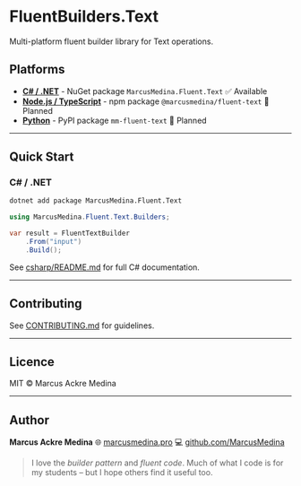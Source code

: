 # FluentBuilders.Text

Multi-platform fluent builder library for Text operations.

## Platforms

- **[C# / .NET](./csharp/)** - NuGet package `MarcusMedina.Fluent.Text` ✅ Available
- **[Node.js / TypeScript](./node/)** - npm package `@marcusmedina/fluent-text` 🚧 Planned
- **[Python](./python/)** - PyPI package `mm-fluent-text` 🚧 Planned

---

## Quick Start

### C# / .NET

```bash
dotnet add package MarcusMedina.Fluent.Text
```

```csharp
using MarcusMedina.Fluent.Text.Builders;

var result = FluentTextBuilder
    .From("input")
    .Build();
```

See [csharp/README.md](./csharp/README.md) for full C# documentation.

---

## Contributing

See [CONTRIBUTING.md](CONTRIBUTING.md) for guidelines.

---

## Licence

MIT © Marcus Ackre Medina

---

## Author

**Marcus Ackre Medina**
🌐 [marcusmedina.pro](https://marcusmedina.pro)
💻 [github.com/MarcusMedina](https://github.com/MarcusMedina)

> I love the _builder pattern_ and _fluent code_. Much of what I code is for my students – but I hope others find it useful too.
